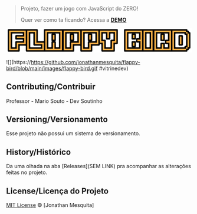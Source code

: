 
> Projeto, fazer um jogo com JavaScript do ZERO!
> 
> Quer ver como ta ficando? Acessa a [**DEMO**](https://jonathanmesquita.github.io/flappy-bird/)
<p align="center">
  <img alt="Logo do projeto" src="./_docs/logo.png" />
</p>







<!-- Inserir imagem com a #vitrinedev ao final do link -->
![](https://https://github.com/jonathanmesquita/flappy-bird/blob/main/images/flappy-bird.gif
#vitrinedev)


## Contributing/Contribuir

Professor - Mario Souto - Dev Soutinho

## Versioning/Versionamento

Esse projeto não possui um sistema de versionamento.

## History/Histórico
Da uma olhada na aba [Releases](SEM LINK) pra acompanhar as alterações feitas no projeto.

## License/Licença do Projeto
[MIT License](./LICENSE.md) © [Jonathan Mesquita]
